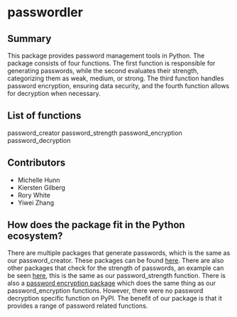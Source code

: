 # passwordler
## Summary
This package provides password management tools in Python. The package consists of four functions. The first function is responsible for generating passwords, while the second evaluates their strength, categorizing them as weak, medium, or strong. The third function handles password encryption, ensuring data security, and the fourth function allows for decryption when necessary. 

## List of functions
password_creator
password_strength
password_encryption
password_decryption

## Contributors
- Michelle Hunn 
- Kiersten Gilberg
- Rory White
- Yiwei Zhang

## How does the package fit in the Python ecosystem?
There are multiple packages that generate passwords, which is the same as our password_creator. These packages can be found [here](https://pypi.org/search/?q=password+generator&o=). There are also other packages that check for the strength of passwords, an example can be seen [here](https://pypi.org/project/password-strength/), this is the same as our password_strength function. There is also a [password encryption package](https://pypi.org/project/password/) which does the same thing as our password_encryption functions. However, there were no password decryption specific function on PyPI. The benefit of our package is that it provides a range of password related functions. 